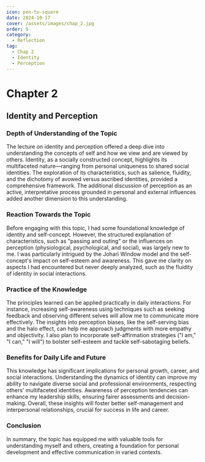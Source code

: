 ```yaml
---
icon: pen-to-square
date: 2024-10-17
cover: /assets/images/chap_2.jpg
order: 9
category:
  - Reflection
tag:
  - Chap 2
  - Identity
  - Perception
---
```


# Chapter 2

## Identity and Perception

### Depth of Understanding of the Topic

The lecture on identity and perception offered a deep dive into understanding the concepts of self and how we view and are viewed by others. Identity, as a socially constructed concept, highlights its multifaceted nature—ranging from personal uniqueness to shared social identities. The exploration of its characteristics, such as salience, fluidity, and the dichotomy of avowed versus ascribed identities, provided a comprehensive framework. The additional discussion of perception as an active, interpretative process grounded in personal and external influences added another dimension to this understanding.

### Reaction Towards the Topic

Before engaging with this topic, I had some foundational knowledge of identity and self-concept. However, the structured explanation of characteristics, such as "passing and outing" or the influences on perception (physiological, psychological, and social), was largely new to me. I was particularly intrigued by the Johari Window model and the self-concept's impact on self-esteem and awareness. This gave me clarity on aspects I had encountered but never deeply analyzed, such as the fluidity of identity in social interactions.

### Practice of the Knowledge

The principles learned can be applied practically in daily interactions. For instance, increasing self-awareness using techniques such as seeking feedback and observing different selves will allow me to communicate more effectively. The insights into perception biases, like the self-serving bias and the halo effect, can help me approach judgments with more empathy and objectivity. I also plan to incorporate self-affirmation strategies ("I am," "I can," "I will") to bolster self-esteem and tackle self-sabotaging beliefs.

### Benefits for Daily Life and Future

This knowledge has significant implications for personal growth, career, and social interactions. Understanding the dynamics of identity can improve my ability to navigate diverse social and professional environments, respecting others' multifaceted identities. Awareness of perception tendencies can enhance my leadership skills, ensuring fairer assessments and decision-making. Overall, these insights will foster better self-management and interpersonal relationships, crucial for success in life and career.

### Conclusion

In summary, the topic has equipped me with valuable tools for understanding myself and others, creating a foundation for personal development and effective communication in varied contexts.

